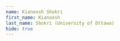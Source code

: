 ```yaml
--- 
name: Kianoosh Shokri  
first_name: Kianoosh 
last_name: Shokri (University of Ottawa) 
hide: true 
--- 
```

 
 